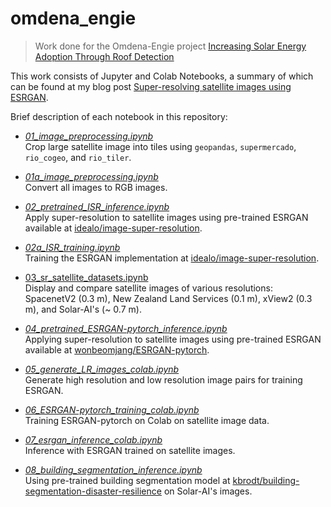 # omdena_engie

> Work done for the Omdena-Engie project [Increasing Solar Energy Adoption Through Roof Detection](https://omdena.com/projects/ai-solar/)

This work consists of Jupyter and Colab Notebooks, a summary of which can be found at my blog post [Super-resolving satellite images using ESRGAN](https://personal-record.onrender.com/post/esrgan-satellite-image/).

Brief description of each notebook in this repository:

- [*01_image_preprocessing.ipynb*](https://nbviewer.jupyter.org/github/qAp/omdena_engie/blob/master/omdena_engie/01_image_preprocessing.ipynb)  
  Crop large satellite image into tiles using `geopandas`, `supermercado`, `rio_cogeo`, and `rio_tiler`.
  
- [*01a_image_preprocessing.ipynb*](https://nbviewer.jupyter.org/github/qAp/omdena_engie/blob/master/omdena_engie/01a_image_preprocessing.ipynb)  
  Convert all images to RGB images.
  
- [*02_pretrained_ISR_inference.ipynb*](https://nbviewer.jupyter.org/github/qAp/omdena_engie/blob/master/omdena_engie/02_pretrained_ISR_inference.ipynb)   
  Apply super-resolution to satellite images using pre-trained ESRGAN available at [idealo/image-super-resolution](https://github.com/idealo/image-super-resolution).
  
- [*02a_ISR_training.ipynb*](https://nbviewer.jupyter.org/github/qAp/omdena_engie/blob/master/omdena_engie/02a_ISR_training.ipynb)  
  Training the ESRGAN implementation at [idealo/image-super-resolution](https://github.com/idealo/image-super-resolution).
  
- [03_sr_satellite_datasets.ipynb](https://nbviewer.jupyter.org/github/qAp/omdena_engie/blob/master/omdena_engie/03_sr_satellite_datasets.ipynb)  
  Display and compare satellite images of various resolutions: SpacenetV2 (0.3 m), New Zealand Land Services (0.1 m), xView2 (0.3 m), and Solar-AI's (~ 0.7 m).
  
- [*04_pretrained_ESRGAN-pytorch_inference.ipynb*](https://nbviewer.jupyter.org/github/qAp/omdena_engie/blob/master/omdena_engie/04_pretrained_ESRGAN-pytorch_inference.ipynb)  
  Applying super-resolution to satellite images using pre-trained ESRGAN available at [wonbeomjang/ESRGAN-pytorch](https://github.com/wonbeomjang/ESRGAN-pytorch).
  
- [*05_generate_LR_images_colab.ipynb*](https://nbviewer.jupyter.org/github/qAp/omdena_engie/blob/master/omdena_engie/05_generate_LR_images_colab.ipynb)  
  Generate high resolution and low resolution image pairs for training ESRGAN.
  
- [*06_ESRGAN-pytorch_training_colab.ipynb*](https://nbviewer.jupyter.org/github/qAp/omdena_engie/blob/master/omdena_engie/06_ESRGAN-pytorch_training_colab.ipynb)  
  Training ESRGAN-pytorch on Colab on satellite image data. 
  
- [*07_esrgan_inference_colab.ipynb*](https://nbviewer.jupyter.org/github/qAp/omdena_engie/blob/master/omdena_engie/07_esrgan_inference_colab.ipynb)  
  Inference with ESRGAN trained on satellite images.
  
- [*08_building_segmentation_inference.ipynb*](https://nbviewer.jupyter.org/github/qAp/omdena_engie/blob/master/omdena_engie/08_building_segmentation_inference.ipynb)  
  Using pre-trained building segmentation model at [kbrodt/building-segmentation-disaster-resilience](https://github.com/kbrodt/building-segmentation-disaster-resilience) on Solar-AI's images.
  
